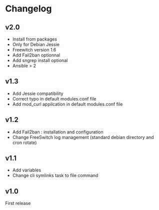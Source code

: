 Changelog
=========

v2.0
-----
- Install from packages
- Only for Debian Jessie
- Freewitch version 1.6
- Add Fail2ban optionnal
- Add sngrep install optional
- Ansible > 2

v1.3
----
- Add Jessie compatibility
- Correct typo in default modules.conf file
- Add mod_curl appilcation in default modules.conf file

v1.2
----
- Add Fail2ban : installation and configuration
- Change FreeSwitch log management (standard debian directory and cron rotate)

v1.1
----
- Add variables
- Change cli symlinks task to file command

v1.0
----
First release

